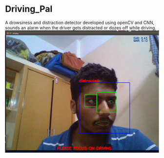 # Driving_Pal
A drowsiness and distraction detector developed using openCV and CNN,
sounds an alarm when the driver gets distracted or dozes off while driving.
&nbsp;
![image](https://github.com/mihir-yadav/Driving_Pal/blob/master/Demo/test_driver_distracted_cropped.png?raw=true) 
